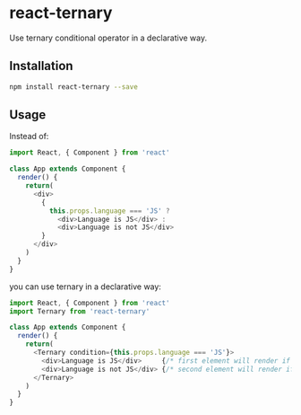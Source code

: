 # react-ternary

Use ternary conditional operator in a declarative way.

## Installation

```bash
npm install react-ternary --save
```

## Usage

Instead of:
```js
import React, { Component } from 'react'

class App extends Component {
  render() {
    return(
      <div>
        {
          this.props.language === 'JS' ? 
            <div>Language is JS</div> : 
            <div>Language is not JS</div>
        }
      </div>
    )
  }
}
```

you can use ternary in a declarative way:
```js
import React, { Component } from 'react'
import Ternary from 'react-ternary'

class App extends Component {
  render() {
    return(
      <Ternary condition={this.props.language === 'JS'}>
        <div>Language is JS</div>     {/* first element will render if condition is true */}
        <div>Language is not JS</div> {/* second element will render if condition is false */ }
      </Ternary>
    )
  }
}
```

